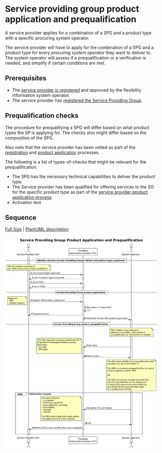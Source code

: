 # Service providing group product application and prequalification

A service provider applies for a combination of a SPG and a product type with a
specific procuring system operator.

The service provider will have to apply for the combination of a SPG and a
product type for every _procuring system operator_ they want to deliver to. The
system operator will assess if a prequalification or a verification is needed, and
simplify if certain conditions are met.

## Prerequisites

- The
  [service provider is registered](./service-provider-registration-and-approval.md)
  and approved by the flexibility information system operator.
- The service provider has
  [registered the Service Providing Group](./service-providing-group-registration.md).

## Prequalification checks

The procedure for prequalifying a SPG will differ based on what product types
the SP is applying for. The checks also might differ based on the composition of
the SPG.

Also note that the service provider has been vetted as part of the
[registration](service-provider-registration-and-approval.md) and
[product application](service-provider-product-application.md) processes.

The following is a list of types-of-checks that might be relevant for the prequalification.

- The SPG has the necessary technical capabilities to deliver the product type.
- The Service provider has been qualified for offering services to the SO for
  the specific product type as part of the
  [service provider product application process](./service-provider-product-application.md).
- Activation test

## Sequence

[Full Size](../diagrams/service_providing_group_product_application.png) |
[PlantUML description](../diagrams/service_providing_group_product_application.plantuml)

![Service providing group product application](../diagrams/service_providing_group_product_application.png)
